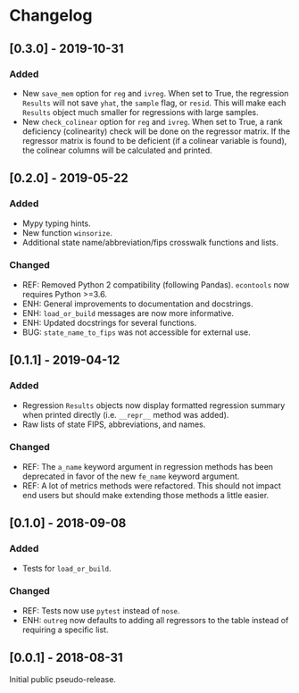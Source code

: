# Changelog

## [0.3.0] - 2019-10-31

### Added
- New `save_mem` option for `reg` and `ivreg`. When set to True, the regression
  `Results` will not save `yhat`, the `sample` flag, or `resid`. This will make
  each `Results` object much smaller for regressions with large samples.
- New `check_colinear` option for `reg` and `ivreg`. When set to True,
  a rank deficiency (colinearity) check will be done on the regressor matrix.
  If the regressor matrix is found to be deficient (if a colinear variable is
  found), the colinear columns will be calculated and printed.

## [0.2.0] - 2019-05-22

### Added
- Mypy typing hints.
- New function `winsorize`.
- Additional state name/abbreviation/fips crosswalk functions and lists.

### Changed
- REF: Removed Python 2 compatibility (following Pandas). `econtools` now
  requires Python >=3.6.
- ENH: General improvements to documentation and docstrings.
- ENH: `load_or_build` messages are now more informative.
- ENH: Updated docstrings for several functions.
- BUG: `state_name_to_fips` was not accessible for external use.


## [0.1.1] - 2019-04-12

### Added
- Regression `Results` objects now display formatted regression summary when
  printed directly (i.e. `__repr__` method was added).
- Raw lists of state FIPS, abbreviations, and names.

### Changed
- REF: The `a_name` keyword argument in regression methods has been deprecated in
  favor of the new `fe_name` keyword argument.
- REF: A lot of metrics methods were refactored. This should not impact end users
  but should make extending those methods a little easier.

## [0.1.0] - 2018-09-08

### Added
- Tests for `load_or_build`.

### Changed
- REF: Tests now use `pytest` instead of `nose`.
- ENH: `outreg` now defaults to adding all regressors to the table instead of
  requiring a specific list.


## [0.0.1] - 2018-08-31
Initial public pseudo-release.
